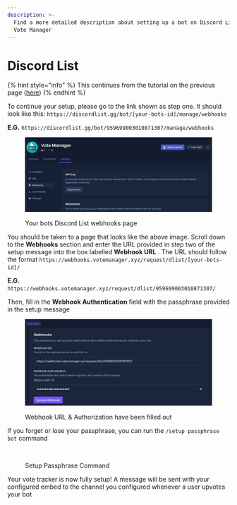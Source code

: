 ```yaml
---
description: >-
  Find a more detailed description about setting up a bot on Discord List with
  Vote Manager
---
```


# Discord List

{% hint style="info" %}
This continues from the tutorial on the previous page ([here](./))
{% endhint %}

To continue your setup, please go to the link shown as step one. It should look like this: `https://discordlist.gg/bot/[your-bots-id]/manage/webhooks`

**E.G.** `https://discordlist.gg/bot/959699003010871307/manage/webhooks`

<figure><img src="../../.gitbook/assets/dlist-1.png" alt=""><figcaption><p>Your bots Discord List webhooks page</p></figcaption></figure>

You should be taken to a page that looks like the above image. Scroll down to the **Webhooks** section and enter the URL provided in step two of the setup message into the box labelled **Webhook URL** . The URL should follow the format `https://webhooks.votemanager.xyz/request/dlist/[your-bots-id]/`

**E.G.** `https://webhooks.votemanager.xyz/request/dlist/959699003010871307/`

Then, fill in the **Webhook Authentication** field with the passphrase provided in the setup message

<figure><img src="../../.gitbook/assets/dlist-2.png" alt=""><figcaption><p>Webhook URL &#x26; Authorization have been filled out</p></figcaption></figure>

If you forget or lose your passphrase, you can run the `/setup passphrase bot` command

<figure><img src="../../.gitbook/assets/Bot Top.gg #3.png" alt=""><figcaption><p>Setup Passphrase Command</p></figcaption></figure>

Your vote tracker is now fully setup! A message will be sent with your configured embed to the channel you configured whenever a user upvotes your bot
